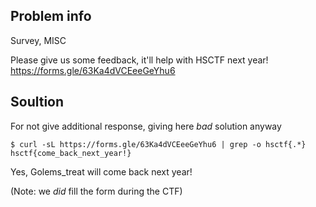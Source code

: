 ## Problem info
Survey, MISC

Please give us some feedback, it'll help with HSCTF next year!
https://forms.gle/63Ka4dVCEeeGeYhu6


## Soultion
For not give additional response, giving here *bad* solution anyway
```
$ curl -sL https://forms.gle/63Ka4dVCEeeGeYhu6 | grep -o hsctf{.*}
hsctf{come_back_next_year!}
```

Yes, Golems_treat will come back next year!

(Note: we *did* fill the form during the CTF)